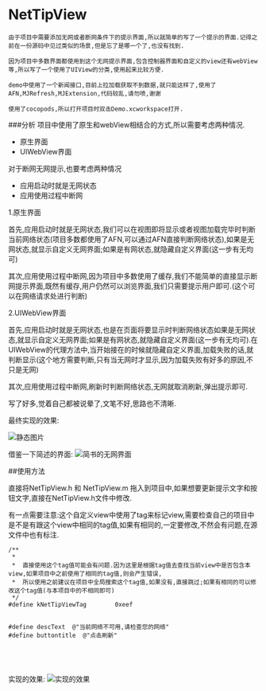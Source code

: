 # NetTipView


	由于项目中需要添加无网或者断网条件下的提示界面,所以就简单的写了一个提示的界面.记得之前在一份源码中见过类似的场景,但是忘了是哪一个了,也没有找到.
	
	因为项目中多数界面都使用到这个无网提示界面,包含控制器界面和自定义的view还有webView等,所以写了一个使用了UIView的分类,使用起来比较方便.    
	
	demo中使用了一个新闻接口,目前上拉加载获取不到数据,就只能这样了,使用了AFN,MJRefresh,MJExtension,代码较乱,请勿喷,谢谢
	
	使用了cocopods,所以打开项目时双击Demo.xcworkspace打开.
###分析
项目中使用了原生和webView相结合的方式,所以需要考虑两种情况.

* 原生界面
* UIWebView界面


对于断网无网提示,也要考虑两种情况

* 应用启动时就是无网状态
* 应用使用过程中断网


1.原生界面
 
 首先,应用启动时就是无网状态,我们可以在视图即将显示或者视图加载完毕时判断当前网络状态(项目多数都使用了AFN,可以通过AFN直接判断网络状态),如果是无网状态,就显示自定义无网界面;如果是有网状态,就隐藏自定义界面(这一步有无均可)
 
 其次,应用使用过程中断网,因为项目中多数使用了缓存,我们不能简单的直接显示断网提示界面,既然有缓存,用户仍然可以浏览界面,我们只需要提示用户即可.(这个可以在网络请求处进行判断)
 
 
2.UIWebView界面

首先,应用启动时就是无网状态,也是在页面将要显示时判断网络状态如果是无网状态,就显示自定义无网界面;如果是有网状态,就隐藏自定义界面(这一步有无均可).在UIWebView的代理方法中,当开始接在的时候就隐藏自定义界面,加载失败的话,就判断显示(这个地方需要判断,只有当无网时才显示,因为加载失败有好多的原因,不只是无网)

其次,应用使用过程中断网,刷新时判断网络状态,无网就取消刷新,弹出提示即可.


写了好多,觉着自己都被说晕了,文笔不好,思路也不清晰.


最终实现的效果:

![静态图片](https://box.worktile.com/view/c84ac928fb3d4a34a2c62989e8860b66?pid=39f1a5e31a40410cbd72fafeae831bf6&token=be630b8bbcd24ad19f67eee5d74c915b&dt=)




借鉴一下简述的界面:
![简书的无网界面](https://box.worktile.com/view/3089f1cd9d5744ed888cdf0e746fd8bd?pid=39f1a5e31a40410cbd72fafeae831bf6&token=be630b8bbcd24ad19f67eee5d74c915b&dt=)




##使用方法

直接将NetTipView.h 和 NetTipView.m 拖入到项目中,如果想要更新提示文字和按钮文字,直接在NetTipView.h文件中修改.

有一点需要注意:这个自定义view中使用了tag来标记view,需要检查自己的项目中是不是有跟这个view中相同的tag值,如果有相同的,一定要修改,不然会有问题,在源文件中也有标注.

```
/**
 *
 *  直接使用这个tag值可能会有问题.因为这里是根据tag值去查找当前view中是否包含本view,如果项目中之前使用了相同的tag值,则会产生错误,
 *  所以使用之前建议在项目中全局搜索这个tag值,如果没有,直接跳过;如果有相同的可以修改这个tag值(与本项目中的不相同即可)
 */
#define kNetTipViewTag        0xeef


#define descText  @"当前网络不可用,请检查您的网络"
#define buttontitle  @"点击刷新"





```










实现的效果:
![实现的效果](https://box.worktile.com/view/8e4fa01299c0479fa13ba836ae71397a?pid=39f1a5e31a40410cbd72fafeae831bf6&token=be630b8bbcd24ad19f67eee5d74c915b&dt=)

